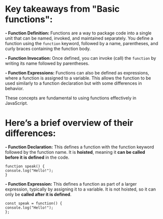 # Key takeaways from "Basic functions":

**- Function Definition:** Functions are a way to package code into a single unit that can be named, invoked, and maintained separately. You define a function using the `function` keyword, followed by a name, parentheses, and curly braces containing the function body.

**- Function Invocation:** Once defined, you can invoke (call) the `function` by writing its name followed by parentheses.

**- Function Expressions:** Functions can also be defined as expressions, where a function is assigned to a variable. This allows the function to be used similarly to a function declaration but with some differences in behavior.

These concepts are fundamental to using functions effectively in JavaScript.

# Here’s a brief overview of their differences:

**- Function Declaration:** This defines a function with the function keyword followed by the function name. It is **hoisted**, meaning it **can be called before it is defined** in the code.

```
function speak() {
console.log("Hello!");
}
```

**- Function Expression:** This defines a function as part of a larger expression, typically by assigning it to a variable. It is not hoisted, so it can only be **called after it is defined**.

```
const speak = function() {
console.log("Hello!");
};
```